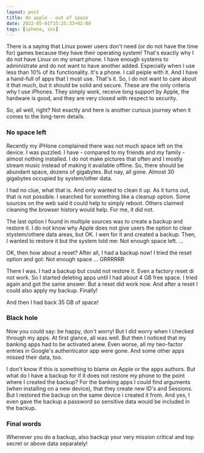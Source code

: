 ```yaml
---
layout: post
title: An apple - out of space
date: 2022-05-01T15:25:33+02:00
tags: [iphone, ios]
---
```


There is a saying that Linux power users don't need (or do not have the time for) games because they have their operating system! That's exactly why I do not have Linux on my smart phone. I have enough systems to administrate and do not want to have another added. Especially when I use less than 10% of its functionality. It's a phone. I call peiple with it. And I have a hand-full of apps that I must use. That's it. So, I do not want to care about it that much, but it should be solid and secure. These are the only criteria why I use iPhones. They simply work, receive long support by Apple, the hardware is good, and they are very closed with respect to security.

So, all well, right? Not exactly and here is another curious journey when it comes to the long-term details.

### No space left

Recently my iPHone complained there was not much space left on the device. I was puzzled. I have - compared to my friends and my family - almost nothing installed. I do not make pictures that often and I mostly stream music instead of making it available offline. So, there should be abundant space, dozens of gigabytes. But nay, all gone. Almost 30 gigabytes occupied by system/other data.

I had no clue, what that is. And only wanted to clean it up. As it turns out, that is not possible. I searched for something like a cleanup option. Some sources on the web said it could help to simply reboot. Others claimed cleaning the browser history would help. For me, it did not.

The last option I found in multiple sources was to create a backup and restore it. I do not know why Apple does not give users the option to clear stystem/othere data areas, but OK. I wen for it and created a backup. Then, I wanted to restore it but the system told me: Not enough space left. ...

OK, then how about a reset? After all, I had a backup now! I tried the reset option and got: Not enough space ... GRRRRRR

There I was. I had a backup but could not restore it. Even a factory reset di not work.  So I started deleting apps until I had about 4 GB free space. I tried again and got the same answer. But a reset did work now. And after a reset I could also apply my backup. Finally!

And then I had back 35 GB of space!

### Black hole

Now you could say: be happy, don't worry! But I did worry when I checked through my apps. At first glance, all was well. But then I noticed that my banking apps had to be activated anew. Even worse, all my two-factor entries in Google's authenticator app were gone. And some other apps missed their data, too.

I don't know if this is something to blame on Apple or the apps authors. But what do I have a backup for if it does not restore my phone to the point where I created the backup? For the banking apps I could find arguments (when installing on a new device), that they create new ID's and Sessions. But I restored the backup on the same device i created it from. And yes, I even gave the backup a password so sensitive data would be included in the backup.

### Final words

Whenever you do a backup, also backup your very mission critical and top secret or above data separately!
